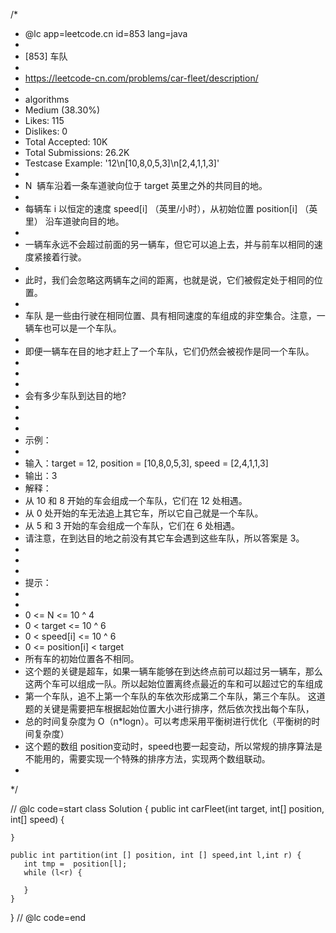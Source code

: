/*
 * @lc app=leetcode.cn id=853 lang=java
 *
 * [853] 车队
 *
 * https://leetcode-cn.com/problems/car-fleet/description/
 *
 * algorithms
 * Medium (38.30%)
 * Likes:    115
 * Dislikes: 0
 * Total Accepted:    10K
 * Total Submissions: 26.2K
 * Testcase Example:  '12\n[10,8,0,5,3]\n[2,4,1,1,3]'
 *
 * N  辆车沿着一条车道驶向位于 target 英里之外的共同目的地。
 * 
 * 每辆车 i 以恒定的速度 speed[i] （英里/小时），从初始位置 position[i] （英里） 沿车道驶向目的地。
 * 
 * 一辆车永远不会超过前面的另一辆车，但它可以追上去，并与前车以相同的速度紧接着行驶。
 * 
 * 此时，我们会忽略这两辆车之间的距离，也就是说，它们被假定处于相同的位置。
 * 
 * 车队 是一些由行驶在相同位置、具有相同速度的车组成的非空集合。注意，一辆车也可以是一个车队。
 * 
 * 即便一辆车在目的地才赶上了一个车队，它们仍然会被视作是同一个车队。
 * 
 * 
 * 
 * 会有多少车队到达目的地?
 * 
 * 
 * 
 * 示例：
 * 
 * 输入：target = 12, position = [10,8,0,5,3], speed = [2,4,1,1,3]
 * 输出：3
 * 解释：
 * 从 10 和 8 开始的车会组成一个车队，它们在 12 处相遇。
 * 从 0 处开始的车无法追上其它车，所以它自己就是一个车队。
 * 从 5 和 3 开始的车会组成一个车队，它们在 6 处相遇。
 * 请注意，在到达目的地之前没有其它车会遇到这些车队，所以答案是 3。
 * 
 * 
 * 
 * 提示：
 * 
 * 
 * 0 <= N <= 10 ^ 4
 * 0 < target <= 10 ^ 6
 * 0 < speed[i] <= 10 ^ 6
 * 0 <= position[i] < target
 * 所有车的初始位置各不相同。
 * 这个题的关键是超车，如果一辆车能够在到达终点前可以超过另一辆车，那么这两个车可以组成一队。所以起始位置离终点最近的车和可以超过它的车组成
 * 第一个车队，追不上第一个车队的车依次形成第二个车队，第三个车队。 这道题的关键是需要把车根据起始位置大小进行排序，然后依次找出每个车队，
 * 总的时间复杂度为 O（n*logn）。可以考虑采用平衡树进行优化（平衡树的时间复杂度）
 * 这个题的数组 position变动时，speed也要一起变动，所以常规的排序算法是不能用的，需要实现一个特殊的排序方法，实现两个数组联动。
 * 
 */

// @lc code=start
class Solution {
    public int carFleet(int target, int[] position, int[] speed) {

    }

    public int partition(int [] position, int [] speed,int l,int r) {
       int tmp =  position[l];
       while (l<r) {
           
       }
    }
}
// @lc code=end

